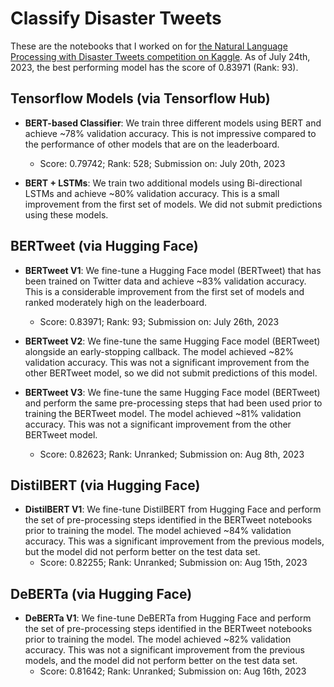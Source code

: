 # Classify Disaster Tweets
These are the notebooks that I worked on for [the Natural Language Processing with Disaster Tweets competition on Kaggle](https://www.kaggle.com/competitions/nlp-getting-started). As of July 24th, 2023, the best performing model has the score of 0.83971 (Rank: 93). 

## Tensorflow Models (via Tensorflow Hub)
* **BERT-based Classifier**: We train three different models using BERT and achieve ~78% validation accuracy. This is not impressive compared to the performance of other models that are on the leaderboard.
    * Score: 0.79742; Rank: 528; Submission on: July 20th, 2023

* **BERT + LSTMs**: We train two additional models using Bi-directional LSTMs and achieve ~80% validation accuracy. This is a small improvement from the first set of models. We did not submit predictions using these models.

## BERTweet (via Hugging Face)
* **BERTweet V1**: We fine-tune a Hugging Face model (BERTweet) that has been trained on Twitter data and achieve ~83% validation accuracy. This is a considerable improvement from the first set of models and ranked moderately high on the leaderboard.
    * Score: 0.83971; Rank: 93; Submission on: July 26th, 2023

* **BERTweet V2**: We fine-tune the same Hugging Face model (BERTweet) alongside an early-stopping callback. The model achieved ~82% validation accuracy. This was not a significant improvement from the other BERTweet model, so we did not submit predictions of this model.

* **BERTweet V3**: We fine-tune the same Hugging Face model (BERTweet) and perform the same pre-processing steps that had been used prior to training the BERTweet model. The model achieved ~81% validation accuracy. This was not a significant improvement from the other BERTweet model. 
    * Score: 0.82623; Rank: Unranked; Submission on: Aug 8th, 2023

## DistilBERT (via Hugging Face)
* **DistilBERT V1**: We fine-tune DistilBERT from Hugging Face and perform the set of pre-processing steps identified in the BERTweet notebooks prior to training the model. The model achieved ~84% validation accuracy. This was a significant improvement from the previous models, but the model did not perform better on the test data set.
    * Score: 0.82255; Rank: Unranked; Submission on: Aug 15th, 2023

## DeBERTa (via Hugging Face)
* **DeBERTa V1**: We fine-tune DeBERTa from Hugging Face and perform the set of pre-processing steps identified in the BERTweet notebooks prior to training the model. The model achieved ~82% validation accuracy. This was not a significant improvement from the previous models, and the model did not perform better on the test data set.
    * Score: 0.81642; Rank: Unranked; Submission on: Aug 16th, 2023

